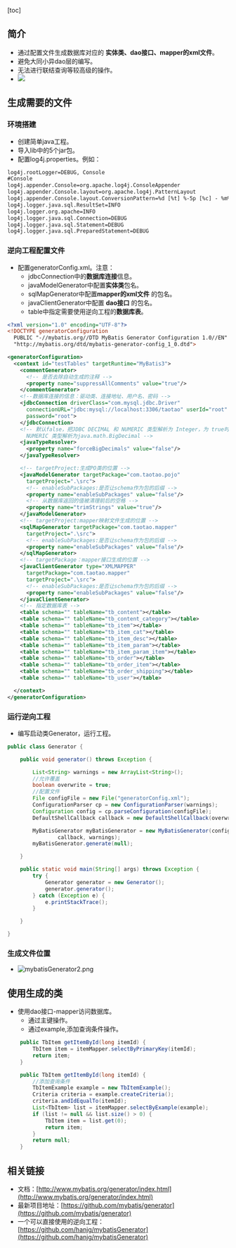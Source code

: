 [toc]
## 简介 ##
- 通过配置文件生成数据库对应的 **实体类、dao接口、mapper的xml文件**。
- 避免大同小异dao层的编写。
- 无法进行联结查询等较高级的操作。
- ![](http://img-blog.csdn.net/2018031921161990)

## 生成需要的文件 ##
### 环境搭建 ###
- 创建简单java工程。
- 导入lib中的5个jar包。
- 配置log4j.properties。例如：
```xml
log4j.rootLogger=DEBUG, Console
#Console
log4j.appender.Console=org.apache.log4j.ConsoleAppender
log4j.appender.Console.layout=org.apache.log4j.PatternLayout
log4j.appender.Console.layout.ConversionPattern=%d [%t] %-5p [%c] - %m%n
log4j.logger.java.sql.ResultSet=INFO
log4j.logger.org.apache=INFO
log4j.logger.java.sql.Connection=DEBUG
log4j.logger.java.sql.Statement=DEBUG
log4j.logger.java.sql.PreparedStatement=DEBUG
```

### 逆向工程配置文件 ###
- 配置generatorConfig.xml。注意：
    - jdbcConnection中的**数据库连接**信息。
    - javaModelGenerator中配置**实体类**包名。
    - sqlMapGenerator中配置**mapper的xml文件** 的包名。
    - javaClientGenerator中配置 **dao接口** 的包名。
    - table中指定需要使用逆向工程的**数据库表**。
```xml
<?xml version="1.0" encoding="UTF-8"?>
<!DOCTYPE generatorConfiguration
  PUBLIC "-//mybatis.org//DTD MyBatis Generator Configuration 1.0//EN"
  "http://mybatis.org/dtd/mybatis-generator-config_1_0.dtd">

<generatorConfiguration>
  <context id="testTables" targetRuntime="MyBatis3">
    <commentGenerator>
      <!-- 是否去除自动生成的注释 -->
      <property name="suppressAllComments" value="true"/>
    </commentGenerator>
    <!--数据库连接的信息：驱动类、连接地址、用户名、密码 -->
    <jdbcConnection driverClass="com.mysql.jdbc.Driver"
      connectionURL="jdbc:mysql://localhost:3306/taotao" userId="root"
      password="root">
    </jdbcConnection>
    <!-- 默认false，把JDBC DECIMAL 和 NUMERIC 类型解析为 Integer，为 true时把JDBC DECIMAL 和
      NUMERIC 类型解析为java.math.BigDecimal -->
    <javaTypeResolver>
      <property name="forceBigDecimals" value="false"/>
    </javaTypeResolver>

    <!-- targetProject:生成PO类的位置 -->
    <javaModelGenerator targetPackage="com.taotao.pojo"
      targetProject=".\src">
      <!-- enableSubPackages:是否让schema作为包的后缀 -->
      <property name="enableSubPackages" value="false"/>
      <!-- 从数据库返回的值被清理前后的空格 -->
      <property name="trimStrings" value="true"/>
    </javaModelGenerator>
    <!-- targetProject:mapper映射文件生成的位置 -->
    <sqlMapGenerator targetPackage="com.taotao.mapper"
      targetProject=".\src">
      <!-- enableSubPackages:是否让schema作为包的后缀 -->
      <property name="enableSubPackages" value="false"/>
    </sqlMapGenerator>
    <!-- targetPackage：mapper接口生成的位置 -->
    <javaClientGenerator type="XMLMAPPER"
      targetPackage="com.taotao.mapper"
      targetProject=".\src">
      <!-- enableSubPackages:是否让schema作为包的后缀 -->
      <property name="enableSubPackages" value="false"/>
    </javaClientGenerator>
    <!-- 指定数据库表 -->
    <table schema="" tableName="tb_content"></table>
    <table schema="" tableName="tb_content_category"></table>
    <table schema="" tableName="tb_item"></table>
    <table schema="" tableName="tb_item_cat"></table>
    <table schema="" tableName="tb_item_desc"></table>
    <table schema="" tableName="tb_item_param"></table>
    <table schema="" tableName="tb_item_param_item"></table>
    <table schema="" tableName="tb_order"></table>
    <table schema="" tableName="tb_order_item"></table>
    <table schema="" tableName="tb_order_shipping"></table>
    <table schema="" tableName="tb_user"></table>

  </context>
</generatorConfiguration>
```

### 运行逆向工程 ###
- 编写启动类Generator，运行工程。
```java
public class Generator {

    public void generator() throws Exception {

        List<String> warnings = new ArrayList<String>();
        //允许覆盖
        boolean overwrite = true;
        //配置文件
        File configFile = new File("generatorConfig.xml");
        ConfigurationParser cp = new ConfigurationParser(warnings);
        Configuration config = cp.parseConfiguration(configFile);
        DefaultShellCallback callback = new DefaultShellCallback(overwrite);

        MyBatisGenerator myBatisGenerator = new MyBatisGenerator(config,
                callback, warnings);
        myBatisGenerator.generate(null);

    }

    public static void main(String[] args) throws Exception {
        try {
            Generator generator = new Generator();
            generator.generator();
        } catch (Exception e) {
            e.printStackTrace();
        }

    }

}
```

### 生成文件位置 ###
- ![mybatisGenerator2.png](http://img-blog.csdn.net/2018031921344268)

## 使用生成的类 ##
- 使用dao接口-mapper访问数据库。
    - 通过主键操作。
    - 通过example,添加查询条件操作。
```java
    public TbItem getItemById(long itemId) {
		TbItem item = itemMapper.selectByPrimaryKey(itemId);
		return item;
    }
```
```java
    public TbItem getItemById(long itemId) {
        //添加查询条件
        TbItemExample example = new TbItemExample();
        Criteria criteria = example.createCriteria();
        criteria.andIdEqualTo(itemId);
        List<TbItem> list = itemMapper.selectByExample(example);
        if (list != null && list.size() > 0) {
            TbItem item = list.get(0);
            return item;
        }
        return null;
    }
```

## 相关链接 ##
- 文档：[http://www.mybatis.org/generator/index.html](http://www.mybatis.org/generator/index.html)
- 最新项目地址：[https://github.com/mybatis/generator](https://github.com/mybatis/generator)
- 一个可以直接使用的逆向工程：[https://github.com/hanjg/mybatisGenerator](https://github.com/hanjg/mybatisGenerator)